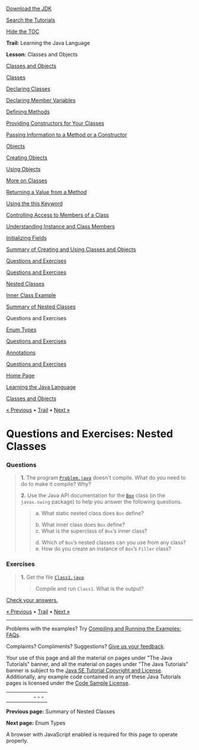 [Download
the JDK](http://java.sun.com/javase/6/download.jsp)
  
[Search the
Tutorials](../../../search.html)
  
[Hide the TOC](javascript:toggleLeft())

**Trail:** Learning the Java Language
  
**Lesson:** Classes and Objects

[Classes and Objects](../index.html)

[Classes](../classes.html)

[Declaring Classes](../classdecl.html)

[Declaring Member Variables](../variables.html)

[Defining Methods](../methods.html)

[Providing Constructors for Your Classes](../constructors.html)

[Passing Information to a Method or a Constructor](../arguments.html)

[Objects](../objects.html)

[Creating Objects](../objectcreation.html)

[Using Objects](../usingobject.html)

[More on Classes](../more.html)

[Returning a Value from a Method](../returnvalue.html)

[Using the this Keyword](../thiskey.html)

[Controlling Access to Members of a Class](../accesscontrol.html)

[Understanding Instance and Class Members](../classvars.html)

[Initializing Fields](../initial.html)

[Summary of Creating and Using Classes and Objects](../summaryclasses.html)

[Questions and Exercises](../QandE/creating-questions.html)

[Questions and Exercises](../QandE/objects-questions.html)

[Nested Classes](../nested.html)

[Inner Class Example](../innerclasses.html)

[Summary of Nested Classes](../summarynested.html)

Questions and Exercises

[Enum Types](../enum.html)

[Questions and Exercises](../QandE/enum-questions.html)

[Annotations](../annotations.html)

[Questions and Exercises](../QandE/annotations-questions.html)

[Home Page](../../../index.html)
>
[Learning the Java Language](../../index.html)
>
[Classes and Objects](../index.html)

[« Previous](../summarynested.html) • [Trail](../../TOC.html) • [Next »](../enum.html)

# Questions and Exercises: Nested Classes

### Questions

> **1.** The program
> [`Problem.java`](Problem.java) doesn't compile. What do you need to do to make it compile?
> Why?
>
> **2.** Use the Java API documentation for the
> [`Box`](http://download.oracle.com/javase/7/docs/api/javax/swing/Box.html) class (in the `javax.swing` package)
> to help you answer the following questions.
>
> > a. What static nested class does `Box` define?
> >   
> > b. What inner class does `Box` define?   
> > c. What is the superclass of `Box`’s inner class?
> >   
> > d. Which of `Box`’s nested classes can you use
> > from any class?   
> > e. How do you create an instance of `Box`’s `Filler`
> > class?

### Exercises

> **1.** Get the file
> [`Class1.java`](Class1.java).
>
> > Compile and run `Class1`. What is the
> > output?

[Check your answers.](nested-answers.html)

[« Previous](../summarynested.html)
•
[Trail](../../TOC.html)
•
[Next »](../enum.html)

---

Problems with the examples? Try [Compiling and Running
the Examples: FAQs](../../../information/run-examples.html).
  
Complaints? Compliments? Suggestions? [Give
us your feedback](http://download.oracle.com/javase/feedback.html).

Your use of this page and all the material on pages under "The Java Tutorials" banner,
and all the material on pages under "The Java Tutorials" banner is subject to the [Java SE Tutorial Copyright
and License](../../../information/license.html).
Additionally, any example code contained in any of these Java
Tutorials pages is licensed under the
[Code
Sample License](http://developers.sun.com/license/berkeley_license.html).

|  |  |  |  |  |
| --- | --- | --- | --- | --- |
| |  |  | | --- | --- | | duke image | Oracle logo | | [About Oracle](http://www.oracle.com/us/corporate/index.html) | [Oracle Technology Network](http://www.oracle.com/technology/index.html) | [Terms of Service](https://www.samplecode.oracle.com/servlets/CompulsoryClickThrough?type=TermsOfService) | Copyright © 1995, 2011 Oracle and/or its affiliates. All rights reserved. |

**Previous page:** Summary of Nested Classes
  
**Next page:** Enum Types




A browser with JavaScript enabled is required for this page to operate properly.